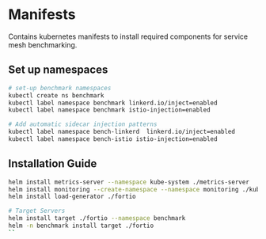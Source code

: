 # Manifests

Contains kubernetes manifests to install required components for service mesh benchmarking.

## Set up namespaces

```sh
# set-up benchmark namespaces
kubectl create ns benchmark
kubectl label namespace benchmark linkerd.io/inject=enabled
kubectl label namespace benchmark istio-injection=enabled

# Add automatic sidecar injection patterns
kubectl label namespace bench-linkerd  linkerd.io/inject=enabled
kubectl label namespace bench-istio istio-injection=enabled

```

## Installation Guide

```sh
helm install metrics-server --namespace kube-system ./metrics-server
helm install monitoring --create-namespace --namespace monitoring ./kube-prometheus-stack
helm install load-generator ./fortio

# Target Servers
helm install target ./fortio --namespace benchmark
helm -n benchmark install target ./fortio
``
